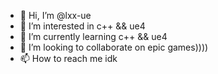 - 👋 Hi, I’m @lxx-ue
- 👀 I’m interested in c++ && ue4
- 🌱 I’m currently learning c++ && ue4
- 💞️ I’m looking to collaborate on epic games))))
- 📫 How to reach me idk

<!---
lxx-ue/lxx-ue is a ✨ special ✨ repository because its `README.md` (this file) appears on your GitHub profile.
You can click the Preview link to take a look at your changes.
--->
